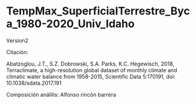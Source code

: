 # TempMax_SuperficialTerrestre_Byca_1980-2020_Univ_Idaho
Version2

Citación:

Abatzoglou, J.T., S.Z. Dobrowski, S.A. Parks, K.C. Hegewisch, 
2018, Terraclimate, a high-resolution global dataset of monthly 
climate and climatic water balance from 1958-2015, Scientific Data
 5:170191, doi: 10.1038/sdata.2017.191

Composición análilis: Alfonso rincón barrera
